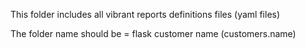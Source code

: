 This folder includes all vibrant reports definitions files (yaml files)

The folder name should be = flask customer name (customers.name)
